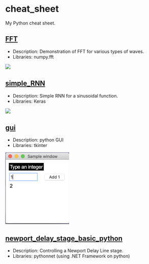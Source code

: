# cheat_sheet
My Python cheat sheet.

## [FFT](https://github.com/ksonod/cheat_sheet/blob/master/FFT.ipynb)
- Description: Demonstration of FFT for various types of waves.
- Libraries: numpy.fft
<img src="https://i.imgur.com/xpbJXFl.png" width="700px">   

## [simple_RNN](https://github.com/ksonod/cheat_sheet/blob/master/simple_rnn.ipynb)
- Description: Simple RNN for a sinusoidal function.
- Libraries: Keras
<img src="https://i.imgur.com/Wv1pKg9.png" width="400px">   

## [gui](https://github.com/ksonod/cheat_sheet/blob/master/gui.py)
- Description: python GUI
- Libraries: tkinter
<img src="https://github.com/ksonod/cheat_sheet/blob/master/pictures/gui.png" width="200px">   

## [newport_delay_stage_basic_python](https://github.com/ksonod/newport_delay_stage_basic_python)
- Description: Controlling a Newport Delay Line stage.
- Libraries: pythonnet (using .NET Framework on python)
